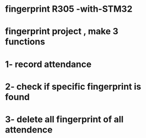 # fingerprint R305 -with-STM32
# fingerprint project , make 3 functions 
# 1- record attendance
# 2- check if specific fingerprint is found
# 3- delete all fingerprint of all attendence
